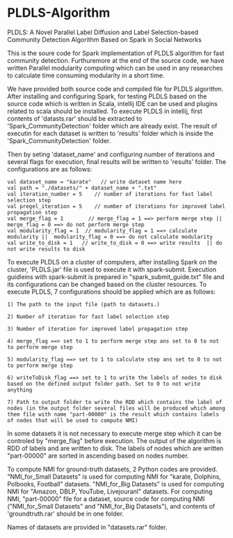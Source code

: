 # PLDLS-Algorithm
PLDLS: A Novel Parallel Label Diffusion and Label Selection-based Community Detection Algorithm Based on Spark in Social Networks

This is the soure code for Spark implementation of PLDLS algorithm for fast community detection. Furthuremore at the end of the source code, we have written Parallel modularity computing which can be used in any researches to calculate time consuming modularity in a short time.

We have provided both source code and compiled file for PLDLS algorithm. After installing and configuring Spark, for testing PLDLS based on the source code which is written in Scala, intellij IDE can be used and plugins related to scala should be installed. To execute PLDLS in intellij, first contents of 'datasts.rar' should be extracted to 'Spark_CommunityDetection' folder which are already exist. The result of executin for each dataset is written to 'results' folder which is inside the 'Spark_CommunityDetection' folder.

Then by seting 'dataset_name' and configuring number of iterations and several flags for execution, final results will be written to 'results' folder. The configurations are as follows:

    val dataset_name = "karate"   // write dataset name here
    val path = "./datasets/" + dataset_name + ".txt"
    val iteration_number = 5    // number of iterations for fast label selection step
    val pregel_iteration = 5    // number of iterations for improved label propagation step
    val merge_flag = 1        // merge_flag = 1 ==> perform merge step ||  merge_flag = 0 ==> do not perform merge step
    val modularity_flag = 1  // modularity_flag = 1 ==> calculate modularity ||  modularity_flag = 0 ==> do not calculate modularity
    val write_to_disk = 1   // write_to_disk = 0 ==> write results  || do not write results to disk
    

To execute PLDLS on a cluster of computers, after installing Spark on the cluster, 'PLDLS.jar' file is used to execute it with spark-submit. Execution guidleins with spark-submit is prepared in "spark_submit_guide.txt" file and its configurations can be changed based on the cluster resources. To execute PLDLS, 7 configurations should be applied which are as follows:
```
1) The path to the input file (path to datasets.)

2) Number of iteration for fast label selection step

3) Number of iteration for improved label propagation step

4) merge_flag ==> set to 1 to perform merge step ans set to 0 to not to perform merge step

5) modularity_flag ==> set to 1 to calculate step ans set to 0 to not to perform merge step

6) writeToDisk_flag ==> set to 1 to write the labels of nodes to disk based on the defined output folder path. Set to 0 to not write anything

7) Path to output folder to write the RDD which contains the label of nodes (in the output folder several files will be produced which among them file with name "part-00000" is the result which contains labels of nodes that will be used to compute NMI)
```

In some datasets it is not necessary to execute merge step which it can be controled by "merge_flag" before execution. The output of the algorithm is RDD of labels and are written to disk. The labels of nodes which are written "part-00000"  are sorted in ascending based on nodes number.

To compute NMI for ground-truth datasets, 2 Python codes are provided. "NMI_for_Small Datasets" is used for computing NMI for "karate, Dolphins, Polbooks, Football" datasets. "NMI_for_Big Datasets" is used for computing NMI for "Amazon, DBLP, YouTube, Livejouranl" datasets. For computing NMI, "part-00000" file for a dataset, source code for computing NMI ("NMI_for_Small Datasets" and "NMI_for_Big Datasets"), and contents of 'groundtruth.rar' should be in one folder.


Names of datasets are provided in "datasets.rar" folder.
